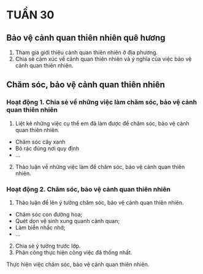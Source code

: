 # TUẦN 30

## Bảo vệ cảnh quan thiên nhiên quê hương
1. Tham gia giới thiệu cảnh quan thiên nhiên ở địa phương.
2. Chia sẻ cảm xúc về cảnh quan thiên nhiên và ý nghĩa của việc bảo vệ cảnh quan thiên nhiên.

## Chăm sóc, bảo vệ cảnh quan thiên nhiên

### Hoạt động 1. Chia sẻ về những việc làm chăm sóc, bảo vệ cảnh quan thiên nhiên
1. Liệt kê những việc cụ thể em đã làm được để chăm sóc, bảo vệ cảnh quan thiên nhiên.

- Chăm sóc cây xanh
- Bỏ rác đúng nơi quy định
- ...

2. Thảo luận về những việc làm để chăm sóc, bảo vệ cảnh quan thiên nhiên.

### Hoạt động 2. Chăm sóc, bảo vệ cảnh quan thiên nhiên
1. Thảo luận để lên ý tưởng chăm sóc, bảo vệ cảnh quan thiên nhiên.
- Chăm sóc con đường hoa;
- Quét dọn vệ sinh xung quanh cảnh quan;
- Làm biển nhắc nhở;
- ...
2. Chia sẻ ý tưởng trước lớp.
3. Phân công thực hiện công việc đã thống nhất.

Thực hiện việc chăm sóc, bảo vệ cảnh quan thiên nhiên.
